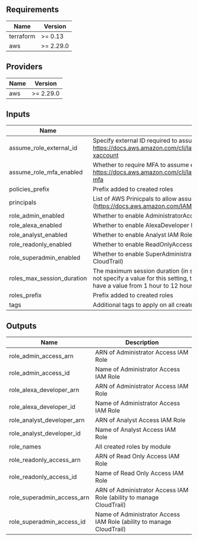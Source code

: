 <!-- markdownlint-disable -->
## Requirements

| Name | Version |
|------|---------|
| terraform | >= 0.13 |
| aws | >= 2.29.0 |

## Providers

| Name | Version |
|------|---------|
| aws | >= 2.29.0 |

## Inputs

| Name | Description | Type | Default | Required |
|------|-------------|------|---------|:--------:|
| assume\_role\_external\_id | Specify external ID required to assume enabled roles. Disabled if empty. See: https://docs.aws.amazon.com/cli/latest/userguide/cli-configure-role.html#cli-configure-role-xaccount | `string` | `""` | no |
| assume\_role\_mfa\_enabled | Whether to require MFA to assume enabled roles. See: https://docs.aws.amazon.com/cli/latest/userguide/cli-configure-role.html#cli-configure-role-mfa | `bool` | `true` | no |
| policies\_prefix | Prefix added to created roles | `string` | `""` | no |
| principals | List of AWS Prinicpals to allow assuming created IAM roles (https://docs.aws.amazon.com/IAM/latest/UserGuide/reference_policies_elements_principal.html) | `list(string)` | n/a | yes |
| role\_admin\_enabled | Whether to enable AdministratorAccess IAM Role | `bool` | `true` | no |
| role\_alexa\_enabled | Whether to enable AlexaDeveloper IAM Role | `bool` | `false` | no |
| role\_analyst\_enabled | Whether to enable Analyst IAM Role (ReadOnly + AmazonAthenaFullAccess) | `bool` | `false` | no |
| role\_readonly\_enabled | Whether to enable ReadOnlyAccess IAM Role | `bool` | `true` | no |
| role\_superadmin\_enabled | Whether to enable SuperAdministratorAccess IAM Role (Administrator with ability to manage CloudTrail) | `bool` | `false` | no |
| roles\_max\_session\_duration | The maximum session duration (in seconds) that you want to set for the specified role. If you do not specify a value for this setting, the default maximum of one hour is applied. This setting can have a value from 1 hour to 12 hours. | `number` | `3600` | no |
| roles\_prefix | Prefix added to created roles | `string` | `""` | no |
| tags | Additional tags to apply on all created resources | `map(string)` | `{}` | no |

## Outputs

| Name | Description |
|------|-------------|
| role\_admin\_access\_arn | ARN of Administrator Access IAM Role |
| role\_admin\_access\_id | Name of Administrator Access IAM Role |
| role\_alexa\_developer\_arn | ARN of Administrator Access IAM Role |
| role\_alexa\_developer\_id | Name of Administrator Access IAM Role |
| role\_analyst\_developer\_arn | ARN of Analyst Access IAM Role |
| role\_analyst\_developer\_id | Name of Analyst Access IAM Role |
| role\_names | All created roles by module |
| role\_readonly\_access\_arn | ARN of Read Only Access IAM Role |
| role\_readonly\_access\_id | Name of Read Only Access IAM Role |
| role\_superadmin\_access\_arn | ARN of Administrator Access IAM Role (ability to manage CloudTrail) |
| role\_superadmin\_access\_id | Name of Administrator Access IAM Role (ability to manage CloudTrail) |

<!-- markdownlint-restore -->
